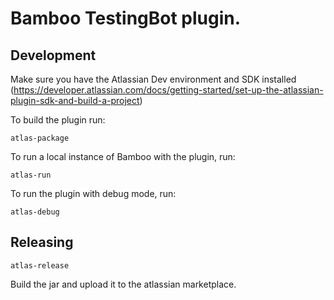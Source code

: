 # Bamboo TestingBot plugin.

## Development

Make sure you have the Atlassian Dev environment and SDK installed (https://developer.atlassian.com/docs/getting-started/set-up-the-atlassian-plugin-sdk-and-build-a-project)

To build the plugin run: 

```
atlas-package
```

To run a local instance of Bamboo with the plugin, run:

```
atlas-run
```

To run the plugin with debug mode, run:

```
atlas-debug
```

## Releasing

```
atlas-release
```

Build the jar and upload it to the atlassian marketplace.
